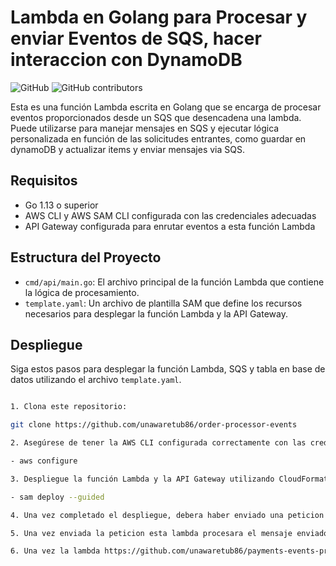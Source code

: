 # Lambda en Golang para Procesar y enviar Eventos de SQS, hacer interaccion con DynamoDB

![GitHub](https://github.com/unawaretub86/order-processor-events)
![GitHub contributors](https://github.com/unawaretub86)

Esta es una función Lambda escrita en Golang que se encarga de procesar eventos proporcionados desde un SQS que desencadena una lambda. Puede utilizarse para manejar mensajes en SQS y ejecutar lógica personalizada en función de las solicitudes entrantes, como guardar en dynamoDB y actualizar items y enviar mensajes via SQS.

## Requisitos

- Go 1.13 o superior
- AWS CLI y AWS SAM CLI  configurada con las credenciales adecuadas
- API Gateway configurada para enrutar eventos a esta función Lambda

## Estructura del Proyecto

- `cmd/api/main.go`: El archivo principal de la función Lambda que contiene la lógica de procesamiento.
- `template.yaml`: Un archivo de plantilla SAM que define los recursos necesarios para desplegar la función Lambda y la API Gateway.

## Despliegue

Siga estos pasos para desplegar la función Lambda, SQS y tabla en base de datos utilizando el archivo `template.yaml`.


```bash

1. Clona este repositorio:

git clone https://github.com/unawaretub86/order-processor-events

2. Asegúrese de tener la AWS CLI configurada correctamente con las credenciales adecuadas: 

- aws configure

3. Despliegue la función Lambda y la API Gateway utilizando CloudFormation:

- sam deploy --guided

4. Una vez completado el despliegue, debera haber enviado una peticion http POST a su función Lambda creada en el servicio https://github.com/unawaretub86/orders-processor.

5. Una vez enviada la peticion esta lambda procesara el mensaje enviado, creara una orden en dynamoDB con el status "PENDING" y enviara un mensaje con el orderId y el status a la lambda encargada de procesar pagos.

6. Una vez la lambda https://github.com/unawaretub86/payments-events-processor haya procesado un pago, y esta reciba una peticion http actualizando el pago, enviara un mensaje a esta lambda la cual actualizara la orden a un status "ready for shipping".
